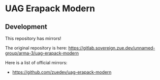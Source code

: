 # UAG Erapack Modern

## Development

This repository has mirrors!

The original repository is here: https://gitlab.sovereign.zue.dev/unnamed-group/arma-3/uag-erapack-modern

Here is a list of official mirrors:
- https://github.com/zuedev/uag-erapack-modern